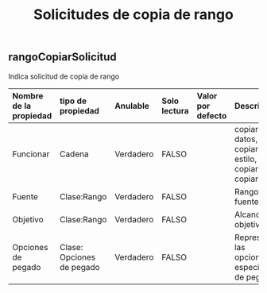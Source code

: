 ﻿---
title: Solicitudes de copia de rango
second_title: Aspose.Cells Cloud Documen
type: docs
url: /es/specification/model/rangecopyrequest/
description: "Aspose.Cells Especificación del modelo de nube: RangeCopyRequest. Maneje sin esfuerzo Excel y otros documentos de hoja de cálculo con funciones como abrir, generar, editar, dividir, fusionar, comparar y convertir."
weight: 50
---
## **rangoCopiarSolicitud**

 Indica solicitud de copia de rango

| Nombre de la propiedad| tipo de propiedad| Anulable| Solo lectura| Valor por defecto| Descripción|
|:- |:- |:- |:- |:- |:- |
| Funcionar| Cadena| Verdadero| FALSO|| copiar datos, copiar estilo, copiar a, copiar valor.|
| Fuente| Clase:Rango| Verdadero| FALSO|| Rango de fuente.|
| Objetivo| Clase:Rango| Verdadero| FALSO|| Alcance objetivo.|
| Opciones de pegado| Clase: Opciones de pegado| Verdadero| FALSO|| Representa las opciones especiales de pegado.|

